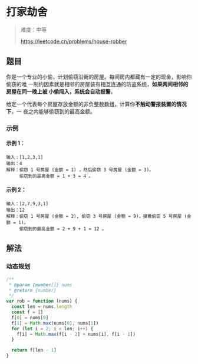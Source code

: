 # 打家劫舍

> 难度：中等
>
> https://leetcode.cn/problems/house-robber

## 题目

你是一个专业的小偷，计划偷窃沿街的房屋。每间房内都藏有一定的现金，影响你偷窃的唯
一制约因素就是相邻的房屋装有相互连通的防盗系统，**如果两间相邻的房屋在同一晚上被
小偷闯入，系统会自动报警**。

给定一个代表每个房屋存放金额的非负整数数组，计算你**不触动警报装置的情况下**，一
夜之内能够偷窃到的最高金额。

### 示例

#### 示例 1：

```
输入：[1,2,3,1]
输出：4
解释：偷窃 1 号房屋 (金额 = 1) ，然后偷窃 3 号房屋 (金额 = 3)。
     偷窃到的最高金额 = 1 + 3 = 4 。
```

#### 示例 2：

```
输入：[2,7,9,3,1]
输出：12
解释：偷窃 1 号房屋 (金额 = 2), 偷窃 3 号房屋 (金额 = 9)，接着偷窃 5 号房屋 (金额 = 1)。
     偷窃到的最高金额 = 2 + 9 + 1 = 12 。
```

## 解法

### 动态规划

```javascript
/**
 * @param {number[]} nums
 * @return {number}
 */
var rob = function (nums) {
  const len = nums.length
  const f = []
  f[0] = nums[0]
  f[1] = Math.max(nums[0], nums[1])
  for (let i = 2; i < len; i++) {
    f[i] = Math.max(f[i - 2] + nums[i], f[i - 1])
  }

  return f[len - 1]
}
```

